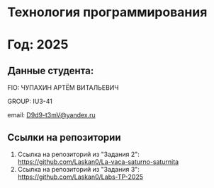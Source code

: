 # Технология программирования
# Год: 2025

## Данные студента:

FIO: ЧУПАХИН АРТЁМ ВИТАЛЬЕВИЧ

GROUP: IU3-41

email: D9d9-t3mV@yandex.ru

## Ссылки на репозитории

1. Ссылка на репозиторий из "Задания 2": https://github.com/Laskan0/La-vaca-saturno-saturnita
2. Ссылка на репозиторий из "Задания 3": https://github.com/Laskan0/Labs-TP-2025